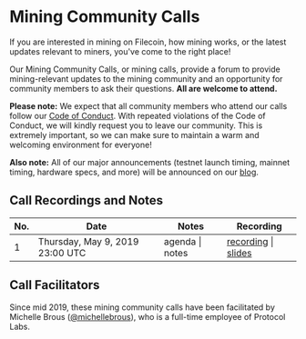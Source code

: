 # Mining Community Calls

If you are interested in mining on Filecoin, how mining works, or the latest updates relevant to miners, you've come to the right place!

Our Mining Community Calls, or mining calls, provide a forum to provide mining-relevant updates to the mining community and an opportunity for community members to ask their questions. **All are welcome to attend.**

**Please note:** We expect that all community members who attend our calls follow our [Code of Conduct](https://github.com/filecoin-project/community/blob/master/CODE_OF_CONDUCT.md). With repeated violations of the Code of Conduct, we will kindly request you to leave our community. This is extremely important, so we can make sure to maintain a warm and welcoming environment for everyone!

**Also note:** All of our major announcements (testnet launch timing, mainnet timing, hardware specs, and more) will be announced on our [blog](https://filecoin.io/blog).

## Call Recordings and Notes

| No. | Date | Notes | Recording |
| --- | --- | --- | --- |
| 1 | Thursday, May 9, 2019 23:00 UTC | agenda \| notes | [recording](https://ipfs.io/ipfs/QmQophNZUqSRgJtyJYUGes81hkWfLWeGYc1rbFHvFrFQSE) \| [slides](https://ipfs.io/ipfs/QmPPRGFDRv6VadZ9Voye1W2jUvRWFdAahkgDNF51Co73xM) |

## Call Facilitators

Since mid 2019, these mining community calls have been facilitated by Michelle Brous ([@michellebrous](https://github.com/michellebrous)), who is a full-time employee of Protocol Labs.
